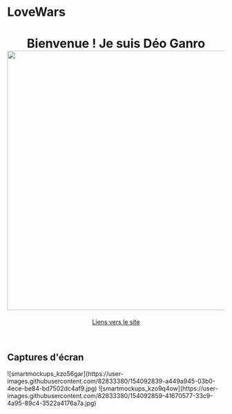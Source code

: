 # LoveWars

</hr>

<div align="center">
 <h1>
 Bienvenue ! Je suis Déo Ganro
 </br>
 <img src="https://i0.wp.com/media1.giphy.com/media/BemKqR9RDK4V2/giphy.gif" width="600px"/>
</h1>

<p>
 <a href="https://summercoder4.github.io/LoveWars/">Liens vers le site</a>
</p>
</div>


<br/>
<h2>Captures d'écran</h2>
![smartmockups_kzo56gar](https://user-images.githubusercontent.com/82833380/154092839-a449a945-03b0-4ece-be84-bd7502dc4af9.jpg)
![smartmockups_kzo9q4ow](https://user-images.githubusercontent.com/82833380/154092859-41670577-33c9-4a95-89c4-3522a4176a7a.jpg)







